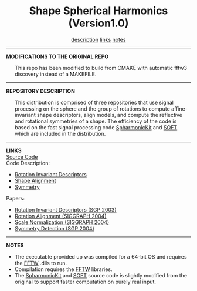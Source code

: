 <CENTER><H1>Shape Spherical Harmonics (Version1.0)</H1></CENTER>
<CENTER>
<A HREF="#DESCRIPTION">description</A>
<A HREF="#LINKS">links</A>
<A HREF="#NOTES">notes</A>
</CENTER>
<HR>
<A NAME="DESCRIPTION"><B>MODIFICATIONS TO THE ORIGINAL REPO</B></A><br>
<UL>
This repo has been modified to build from CMAKE with automatic fftw3 discovery instead of a MAKEFILE.
</UL>
<HR>
<A NAME="DESCRIPTION"><B>REPOSITORY DESCRIPTION</B></A><br>
<UL>
This distribution is comprised of three repositories that use signal processing on the sphere and the group of rotations to compute affine-invariant shape descriptors, align models, and compute the reflective and rotational symmetries of a shape.
The efficiency of the code is based on the fast signal processing code <A HREF="http://www.cs.dartmouth.edu/~geelong/sphere/">SpharmonicKit</A> and <A HREF="http://www.cs.dartmouth.edu/~geelong/soft/">SOFT</A> which are included in the distribution.
</UL>
<HR>
<A NAME="LINKS"><B>LINKS</B></A><br>
<A HREF="ShapeSPH.zip">Source Code</A><BR>
Code Description:
<UL>
<LI><A HREF="http://htmlpreview.github.io/?https://github.com/mkazhdan/ShapeSPH/blob/master/descriptors.html">Rotation Invariant Descriptors</A>
<LI><A HREF="http://htmlpreview.github.io/?https://github.com/mkazhdan/ShapeSPH/blob/master/alignment.html">Shape Alignment</A>
<LI> <A HREF="http://htmlpreview.github.io/?https://github.com/mkazhdan/ShapeSPH/blob/master/symmetry.html">Symmetry</A><BR>
</UL>
Papers:
<UL>
<LI><A href="http://www.cs.jhu.edu/~misha/MyPapers/SGP03.pdf">Rotation Invariant Descriptors (SGP 2003)</A>
<LI><A href="http://www.cs.jhu.edu/~misha/MyPapers/SIG04b.pdf">Rotation Alignment (SIGGRAPH 2004)</A>
<LI><A href="http://www.cs.jhu.edu/~misha/MyPapers/SIG04.pdf">Scale Normalization (SIGGRAPH 2004)</A>
<LI><A href="http://www.cs.jhu.edu/~misha/MyPapers/SGP04.pdf">Symmetry Detection (SGP 2004)</A><br>
</UL>

<HR>
<A NAME="NOTES"><B>NOTES</B></A><br>

<UL>
<LI> The executable provided up was compiled for a 64-bit OS and requires the <A HREF="http://www.fftw.org/">FFTW</A> .dlls to run.
<LI> Compilation requires the <A HREF="http://www.fftw.org/">FFTW</A> libraries.
<LI> The <A HREF="http://www.cs.dartmouth.edu/~geelong/sphere/">SpharmonicKit</A> and <A HREF="http://www.cs.dartmouth.edu/~geelong/soft/">SOFT</A> source code is slightly modified from the original to support faster computation on purely real input. 
</UL>
